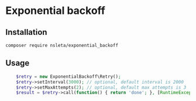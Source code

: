# Exponential backoff

## Installation

```
composer require nsleta/exponential_backoff
```

## Usage

```php
    $retry = new ExponentialBackoff\Retry();
    $retry->setInterval(3000); // optional, default interval is 2000
    $retry->setMaxAttempts(2); // optional, default max attempts is 3
    $result = $retry->call(function() { return 'done'; }, [RuntimeException::class]);
```
